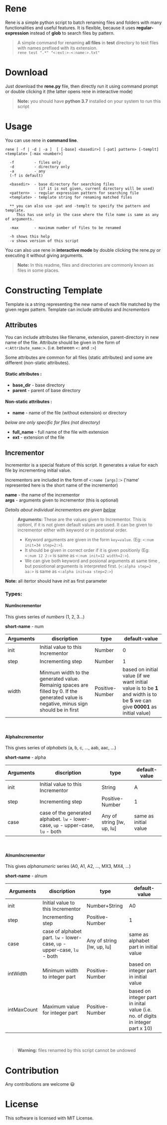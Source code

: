 # Rene
Rene is a simple python script to batch renaming files and folders with many functionalities and useful features. It is flexible, because it uses **regular-expression** instead of **glob** to search files by pattern. 

> A simple command for renaming **all files** in **test** directory to text files with names prefixed with its extension.  
`rene test ".*" "<:ext:>-<:name:>.txt"`

# Download
Just download the **rene.py** file, then directly run it using command prompt or double clicking it (the latter opens rene in interactive mode) 

>**Note:** you should have **python 3.7** installed on your system to run this script

# Usage
You can use rene in **command line**.

```
rene [ -f | -d | -a ]  [ [-base] <basedir>] [-pat] pattern> [-templt] <template> [-max <number>]

  -f         - files only
  -d         - directory only
  -a         - any 
  (-f is default)

  <basedir>  - base directory for searching files
               (if it is not given, current directory will be used)
  <pattern>  - regular expression pattern for searching file
  <template> - template string for renaming matched files 
  
  ** you can also use -pat and -templt to specify the pattern and template.
     This has use only in the case where the file name is same as any of arguments.

  -max       - maximum number of files to be renamed
  
  -h shows this help
  -v shows version of this script 
```

You can also use rene in **interactive mode** by double clicking the rene.py or executing it without giving arguments.

>**Note:** In this readme, files and directories are commonly known as files in some places.

# Constructing Template 
Template is a string representing the new name of each file matched by the given regex pattern. Template can include *attributes* and *Incrementors*

## Attributes
  You can include attributes like filename, extension, parent-directory in new name of the file. Attribute should be given in the form of `<:Attribute_name:>`. (i.e. between `<:` and `:>`)  

  Some attributes are common for all files (static attributes) and some are different (non-static attributes).

#### Static attributes :
- **base_dir**  -  base directory
- **parent**    -  parent of base directory

#### Non-static attributes :
- **name**      -  name of the file (without extension) or directory  

*below are only specific for files (not directory)*  

- **full_name** -  full name of the file with extension
- **ext**       -  extension of the file

## Incrementor 
Incrementor is a special feature of this script. It generates a value for each file by incrementing initial value. 

Incrementors are included in the form of `<:name [args]:>` ('name' represented here is the short name of the incrementor)  

**name** - the name of the incrementor  
**args** - arguments given to incrementor (this is optional)  

*Details about individual incrementors are given [below](#Types:)*

> **Arguments:** These are the values given to Incrementor. This is optionl, if it is not given default values are used. It can be given to incrementor either with keyword or in postional order.   
> - Keyword arguments are given in the form `key=value`. (Eg: `<:num init=34 step=2:>`).  
> - It should be given in correct order if it is given positionly (Eg: `<:num 12 2:>` is same as `<:num init=12 width=2:>`).  
> - We can give both keyword and posional arguments at same time , but posiotional arguments is interpreted first. (`<:alpha step=2 aa:>` is same as `<:alpha init=aa step=2:>`)  

**Note:** all itertor should have *init* as first parameter

### Types:
#### NumIncrementor
This gives series of *numbers* (1, 2, 3...)

**short-name** - num

 Arguments | discription | type | default-value
-----------|-------------|------|--------------
 init    | Initial value to this Incrementor | Number | 0  
 step    | Incrementing step | Number | 1    
 width   | Minmum width to the generated value. Remainig spaces are filled by 0. If the generated value is negative, minus sign should be in first| Positive-Number | based on initial value (if we want initial value is to be **1** and width is to be **5** we can give **00001** as initial value)  

<br>

#### AlphaIncrementor
This gives series of *alphabets* (a, b, c, ..., aab, aac, ...)

**short-name** - alpha

 Arguments | discription | type | default-value
-----------|-------------|------|--------------
 init    | Initial value to this Incrementor | String | A  
 step    | Incrementing step | Positive-Number | 1    
 case    | case of the generated alphabet. `lw` - lower-case, `up` - upper-case, `lu` - both | Any of string [lw, up, lu] | same as initial value   

<br>

#### AlnumIncrementor
This gives *alphanumeric* series (A0, A1, A2, ..., MX3, MX4, ...)

**short-name** - alnum

 Arguments | discription | type | default-value
-----------|-------------|------|--------------
 init      | Initial value to this Incrementor | Number+String | A0  
 step      | Incrementing step | Positive-Number | 1  
 case      | case of alphabet part. `lw` - lower-case, `up` - upper-case, `lu` - both | Any of string [lw, up, lu] | same as alphabet part in initial value
 intWidth  | Minimum width to integer part | Positive-Number | based on integer part in initial value
 intMaxCount | Maximum value for integer part | Positive-Number | based on integer part in inital value (i.e. no. of digits in integer part x 10)

<br>

>**Warning:** files renamed by this script cannot be undowed

# Contribution
Any contributions are welcome :smiley:

# License
This software is licensed with MIT License.
